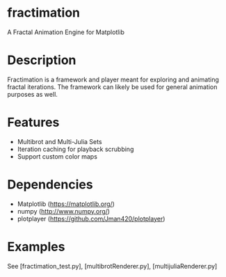 # fractimation
A Fractal Animation Engine for Matplotlib

# Description
Fractimation is a framework and player meant for exploring and animating fractal iterations.
The framework can likely be used for general animation purposes as well.

# Features
- Multibrot and Multi-Julia Sets
- Iteration caching for playback scrubbing
- Support custom color maps

# Dependencies
- Matplotlib (https://matplotlib.org/)
- numpy (http://www.numpy.org/)
- plotplayer (https://github.com/Jman420/plotplayer)

# Examples
See [fractimation_test.py], [multibrotRenderer.py], [multijuliaRenderer.py]